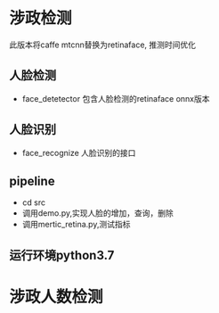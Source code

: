 # 涉政检测

此版本将caffe mtcnn替换为retinaface, 推测时间优化

## 人脸检测
- face_detetector 包含人脸检测的retinaface onnx版本

## 人脸识别
- face_recognize 人脸识别的接口

## pipeline
- cd src
- 调用demo.py,实现人脸的增加，查询，删除
- 调用mertic_retina.py,测试指标

## 运行环境python3.7

# 涉政人数检测